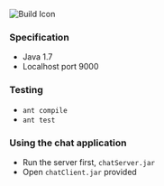 
![Build Icon](https://travis-ci.org/wkurniawan07/G53SQMChat.svg)

### Specification

- Java 1.7
- Localhost port 9000

### Testing

- `ant compile`
- `ant test`

### Using the chat application

- Run the server first, `chatServer.jar`
- Open `chatClient.jar` provided
